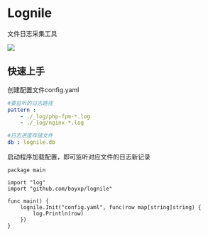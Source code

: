# Lognile
文件日志采集工具

![](https://img.shields.io/npm/l/vue.svg)

## 快速上手
创建配置文件config.yaml
```yaml
#要监听的日志路径
pattern :
    - ./_log/php-fpm-*.log
    - ./_log/nginx-*.log

#日志进度存储文件
db : lognile.db

```

启动程序加载配置，即可监听对应文件的日志新记录
```golang
package main

import "log"
import "github.com/boyxp/lognile"

func main() {
	lognile.Init("config.yaml", func(row map[string]string) {
		log.Println(row)
	})
}
```


